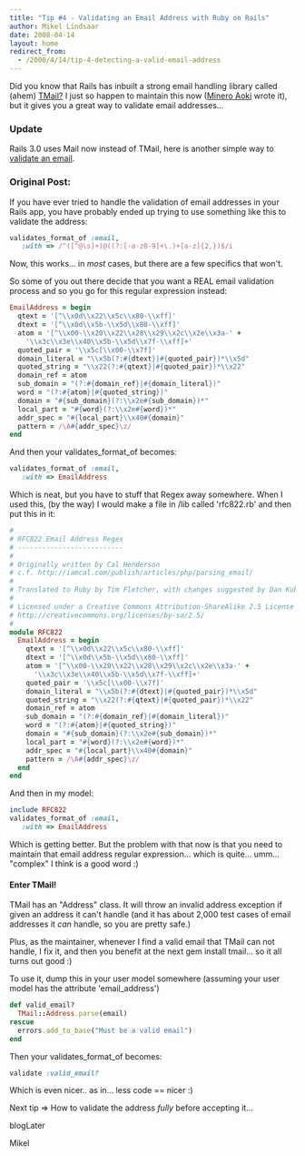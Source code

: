 ```yaml
---
title: "Tip #4 - Validating an Email Address with Ruby on Rails"
author: Mikel Lindsaar
date: 2008-04-14
layout: home
redirect_from:
  - /2008/4/14/tip-4-detecting-a-valid-email-address
---
```

Did you know that Rails has inbuilt a strong email handling library
called (ahem) [TMail?](http://tmail.rubyforge.org/) I just so happen to
maintain this now ([Minero Aoki](http://i.loveruby.net/) wrote it), but
it gives you a great way to validate email addresses...

### Update

Rails 3.0 uses Mail now instead of TMail, here is another simple way to
[validate an
email](https://lindsaar.net/2010/1/31/validates_rails_3_awesome_is_true).

### Original Post:

If you have ever tried to handle the validation of email addresses in
your Rails app, you have probably ended up trying to use something like
this to validate the address:

``` ruby
validates_format_of :email,
   :with => /^([^@\s]+)@((?:[-a-z0-9]+\.)+[a-z]{2,})$/i
```

Now, this works... in *most* cases, but there are a few specifics that
won't.

So some of you out there decide that you want a REAL email validation
process and so you go for this regular expression instead:

``` ruby
EmailAddress = begin
  qtext = '[^\\x0d\\x22\\x5c\\x80-\\xff]'
  dtext = '[^\\x0d\\x5b-\\x5d\\x80-\\xff]'
  atom = '[^\\x00-\\x20\\x22\\x28\\x29\\x2c\\x2e\\x3a-' +
    '\\x3c\\x3e\\x40\\x5b-\\x5d\\x7f-\\xff]+'
  quoted_pair = '\\x5c[\\x00-\\x7f]'
  domain_literal = "\\x5b(?:#{dtext}|#{quoted_pair})*\\x5d"
  quoted_string = "\\x22(?:#{qtext}|#{quoted_pair})*\\x22"
  domain_ref = atom
  sub_domain = "(?:#{domain_ref}|#{domain_literal})"
  word = "(?:#{atom}|#{quoted_string})"
  domain = "#{sub_domain}(?:\\x2e#{sub_domain})*"
  local_part = "#{word}(?:\\x2e#{word})*"
  addr_spec = "#{local_part}\\x40#{domain}"
  pattern = /\A#{addr_spec}\z/
end
```

And then your validates_format_of becomes:

``` ruby
validates_format_of :email,
   :with => EmailAddress
```

Which is neat, but you have to stuff that Regex away somewhere. When I
used this, (by the way) I would make a file in /lib called 'rfc822.rb'
and then put this in it:

``` ruby
#
# RFC822 Email Address Regex
# --------------------------
#
# Originally written by Cal Henderson
# c.f. http://iamcal.com/publish/articles/php/parsing_email/
#
# Translated to Ruby by Tim Fletcher, with changes suggested by Dan Kubb.
#
# Licensed under a Creative Commons Attribution-ShareAlike 2.5 License
# http://creativecommons.org/licenses/by-sa/2.5/
#
module RFC822
  EmailAddress = begin
    qtext = '[^\\x0d\\x22\\x5c\\x80-\\xff]'
    dtext = '[^\\x0d\\x5b-\\x5d\\x80-\\xff]'
    atom = '[^\\x00-\\x20\\x22\\x28\\x29\\x2c\\x2e\\x3a-' +
      '\\x3c\\x3e\\x40\\x5b-\\x5d\\x7f-\\xff]+'
    quoted_pair = '\\x5c[\\x00-\\x7f]'
    domain_literal = "\\x5b(?:#{dtext}|#{quoted_pair})*\\x5d"
    quoted_string = "\\x22(?:#{qtext}|#{quoted_pair})*\\x22"
    domain_ref = atom
    sub_domain = "(?:#{domain_ref}|#{domain_literal})"
    word = "(?:#{atom}|#{quoted_string})"
    domain = "#{sub_domain}(?:\\x2e#{sub_domain})*"
    local_part = "#{word}(?:\\x2e#{word})*"
    addr_spec = "#{local_part}\\x40#{domain}"
    pattern = /\A#{addr_spec}\z/
  end
end
```

And then in my model:

``` ruby
include RFC822
validates_format_of :email,
   :with => EmailAddress
```

Which is getting better. But the problem with that now is that you need
to maintain that email address regular expression... which is quite...
umm... "complex" I think is a good word :)

#### Enter TMail!

TMail has an "Address" class. It will throw an invalid address exception
if given an address it can't handle (and it has about 2,000 test cases
of email addresses it *can* handle, so you are pretty safe.)

Plus, as the maintainer, whenever I find a valid email that TMail can
not handle, I fix it, and then you benefit at the next gem install
tmail... so it all turns out good :)

To use it, dump this in your user model somewhere (assuming your user
model has the attribute 'email_address')

``` ruby
def valid_email?
  TMail::Address.parse(email)
rescue
  errors.add_to_base("Must be a valid email")
end
```

Then your validates_format_of becomes:

``` ruby
validate :valid_email?
```

Which is even nicer.. as in... less code == nicer :)

Next tip =\> How to validate the address *fully* before accepting it...

blogLater

Mikel
